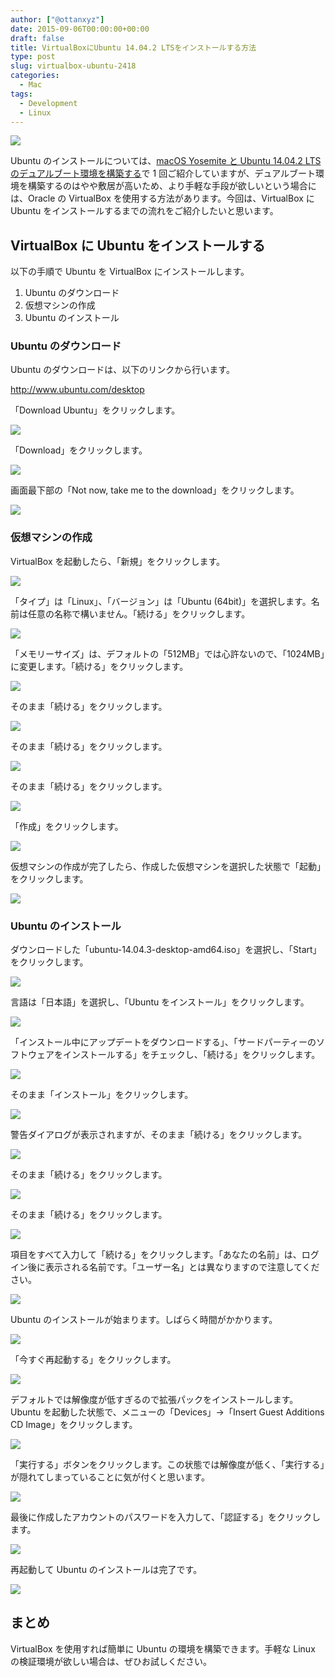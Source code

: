 ```yaml
---
author: ["@ottanxyz"]
date: 2015-09-06T00:00:00+00:00
draft: false
title: VirtualBoxにUbuntu 14.04.2 LTSをインストールする方法
type: post
slug: virtualbox-ubuntu-2418
categories:
  - Mac
tags:
  - Development
  - Linux
---
```


![](150906-55ebebde0ee6c.jpg)

Ubuntu のインストールについては、[macOS Yosemite と Ubuntu 14.04.2 LTS のデュアルブート環境を構築する](/posts/2015/05/os-x-ubuntu-dual-boot-2-1236/)で 1 回ご紹介していますが、デュアルブート環境を構築するのはやや敷居が高いため、より手軽な手段が欲しいという場合には、Oracle の VirtualBox を使用する方法があります。今回は、VirtualBox に Ubuntu をインストールするまでの流れをご紹介したいと思います。

## VirtualBox に Ubuntu をインストールする

以下の手順で Ubuntu を VirtualBox にインストールします。

1. Ubuntu のダウンロード
2. 仮想マシンの作成
3. Ubuntu のインストール

### Ubuntu のダウンロード

Ubuntu のダウンロードは、以下のリンクから行います。

http://www.ubuntu.com/desktop

「Download Ubuntu」をクリックします。

![](150906-55ebeb7118154.png)

「Download」をクリックします。

![](150906-55ebeb736963f.png)

画面最下部の「Not now, take me to the download」をクリックします。

![](150906-55ebeb766e09d.png)

### 仮想マシンの作成

VirtualBox を起動したら、「新規」をクリックします。

![](150906-55ebeb77ef6fe.png)

「タイプ」は「Linux」、「バージョン」は「Ubuntu (64bit)」を選択します。名前は任意の名称で構いません。「続ける」をクリックします。

![](150906-55ebeb7a0e1a0.png)

「メモリーサイズ」は、デフォルトの「512MB」では心許ないので、「1024MB」に変更します。「続ける」をクリックします。

![](150906-55ebeb7c3df5f.png)

そのまま「続ける」をクリックします。

![](150906-55ebeb7ee6ab4.png)

そのまま「続ける」をクリックします。

![](150906-55ebeb80f39d6.png)

そのまま「続ける」をクリックします。

![](150906-55ebeb837334c.png)

「作成」をクリックします。

![](150906-55ebeb859b406.png)

仮想マシンの作成が完了したら、作成した仮想マシンを選択した状態で「起動」をクリックします。

![](150906-55ebeb87e4033.png)

### Ubuntu のインストール

ダウンロードした「ubuntu-14.04.3-desktop-amd64.iso」を選択し、「Start」をクリックします。

![](150906-55ebeb8a34b99.png)

言語は「日本語」を選択し、「Ubuntu をインストール」をクリックします。

![](150906-55ebeb8d29bf6.png)

「インストール中にアップデートをダウンロードする」、「サードパーティーのソフトウェアをインストールする」をチェックし、「続ける」をクリックします。

![](150906-55ebeb9293b91.png)

そのまま「インストール」をクリックします。

![](150906-55ebeb9904ad5.png)

警告ダイアログが表示されますが、そのまま「続ける」をクリックします。

![](150906-55ebeba0b5f1f.png)

そのまま「続ける」をクリックします。

![](150906-55ebeba8cf5cd.png)

そのまま「続ける」をクリックします。

![](150906-55ebebb08a4ae.png)

項目をすべて入力して「続ける」をクリックします。「あなたの名前」は、ログイン後に表示される名前です。「ユーザー名」とは異なりますので注意してください。

![](150906-55ebebb6a0493.png)

Ubuntu のインストールが始まります。しばらく時間がかかります。

![](150906-55ebebbd9ddd6.png)

「今すぐ再起動する」をクリックします。

![](150906-55ebebc98638b.png)

デフォルトでは解像度が低すぎるので拡張パックをインストールします。Ubuntu を起動した状態で、メニューの「Devices」→「Insert Guest Additions CD Image」をクリックします。

![](150906-55ebebd5c1d41.png)

「実行する」ボタンをクリックします。この状態では解像度が低く、「実行する」が隠れてしまっていることに気が付くと思います。

![](150906-55ebebd7efbc2.png)

最後に作成したアカウントのパスワードを入力して、「認証する」をクリックします。

![](150906-55ebebdb4bed6.png)

再起動して Ubuntu のインストールは完了です。

![](150906-55ec44443d063.png)

## まとめ

VirtualBox を使用すれば簡単に Ubuntu の環境を構築できます。手軽な Linux の検証環境が欲しい場合は、ぜひお試しください。
